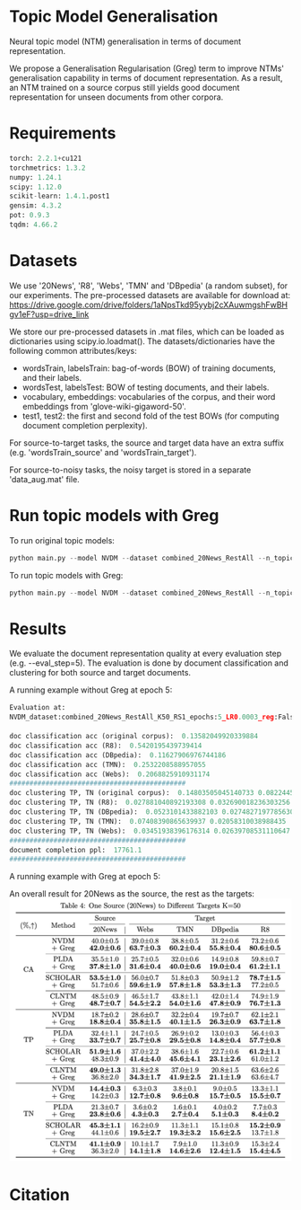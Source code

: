 # Topic Model Generalisation
Neural topic model (NTM) generalisation in terms of document representation. 

We propose a Generalisation Regularisation (Greg) term to improve NTMs' generalisation capability in terms of document representation. As a result, an NTM trained on a source corpus still yields good document representation for unseen documents from other corpora.

# Requirements
```python
torch: 2.2.1+cu121
torchmetrics: 1.3.2
numpy: 1.24.1
scipy: 1.12.0
scikit-learn: 1.4.1.post1
gensim: 4.3.2
pot: 0.9.3
tqdm: 4.66.2
```

# Datasets
We use '20News', 'R8', 'Webs', 'TMN' and 'DBpedia' (a random subset), for our experiments. The pre-processed datasets are available for download at: https://drive.google.com/drive/folders/1aNpsTkd95yybj2cXAuwmgshFwBHgv1eF?usp=drive_link

We store our pre-processed datasets in .mat files, which can be loaded as dictionaries using scipy.io.loadmat(). The datasets/dictionaries have the following common attributes/keys:
* wordsTrain, labelsTrain: bag-of-words (BOW) of training documents, and their labels. 
* wordsTest, labelsTest: BOW of testing documents, and their labels.
* vocabulary, embeddings: vocabularies of the corpus, and their word embeddings from 'glove-wiki-gigaword-50'.
* test1, test2: the first and second fold of the test BOWs (for computing document completion perplexity). 

For source-to-target tasks, the source and target data have an extra suffix (e.g. 'wordsTrain_source' and 'wordsTrain_target').

For source-to-noisy tasks, the noisy target is stored in a separate 'data_aug.mat' file.

# Run topic models with Greg
To run original topic models:
```python
python main.py --model NVDM --dataset combined_20News_RestAll --n_topic 50
```

To run topic models with Greg:
```python
python main.py --model NVDM --dataset combined_20News_RestAll --n_topic 50 --use_Greg
```

# Results
We evaluate the document representation quality at every evaluation step (e.g. --eval_step=5). The evaluation is done by document classification and clustering for both source and target documents.

A running example without Greg at epoch 5:
```python
Evaluation at: 
NVDM_dataset:combined_20News_RestAll_K50_RS1_epochs:5_LR0.0003_reg:False_regW300.0_augRate:0.5_aug:DA2

doc classification acc (original corpus):  0.13582049920339884
doc classification acc (R8):  0.5420195439739414
doc classification acc (DBpedia):  0.11627906976744186
doc classification acc (TMN):  0.2532208588957055
doc classification acc (Webs):  0.2068825910931174
############################################
doc clustering TP, TN (original corpus):  0.14803505045140733 0.08224453123476097
doc clustering TP, TN (R8):  0.027881040892193308 0.032690018236303256
doc clustering TP, TN (DBpedia):  0.0523101433882103 0.027482719778563033
doc clustering TP, TN (TMN):  0.07408390865639937 0.02058310038988435
doc clustering TP, TN (Webs):  0.03451938396176314 0.02639708531110647
############################################
document completion ppl:  17761.1
############################################
```

A running example with Greg at epoch 5:

An overall result for 20News as the source, the rest as the targets:
![Local Image](result_table.png)



# Citation 

